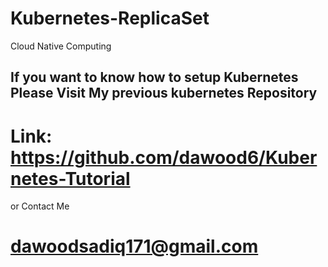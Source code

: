 # Kubernetes-ReplicaSet
Cloud Native Computing

## If you want to know how to setup Kubernetes Please Visit My previous kubernetes Repository

# Link: https://github.com/dawood6/Kubernetes-Tutorial

or Contact Me 
# dawoodsadiq171@gmail.com

